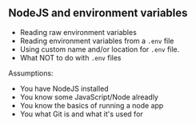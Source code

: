 ## NodeJS and environment variables

- Reading raw environment variables
- Reading environment variables from a `.env` file
- Using custom name and/or location for `.env` file.
- What NOT to do with `.env` files

Assumptions:

- You have NodeJS installed
- You know some JavaScript/Node alreadly
- You know the basics of running a node app
- You what Git is and what it's used for
